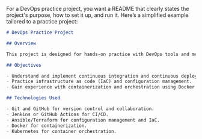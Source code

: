 For a DevOps practice project, you want a README that clearly states the project's purpose, how to set it up, and run it. Here’s a simplified example tailored to a practice project:

```markdown
# DevOps Practice Project

## Overview

This project is designed for hands-on practice with DevOps tools and methodologies. It includes sample applications, scripts for automation, and configuration management examples.

## Objectives

- Understand and implement continuous integration and continuous deployment (CI/CD) pipelines.
- Practice infrastructure as code (IaC) and configuration management.
- Gain experience with containerization and orchestration using Docker and Kubernetes.

## Technologies Used

- Git and GitHub for version control and collaboration.
- Jenkins or GitHub Actions for CI/CD.
- Ansible/Terraform for configuration management and IaC.
- Docker for containerization.
- Kubernetes for container orchestration.

